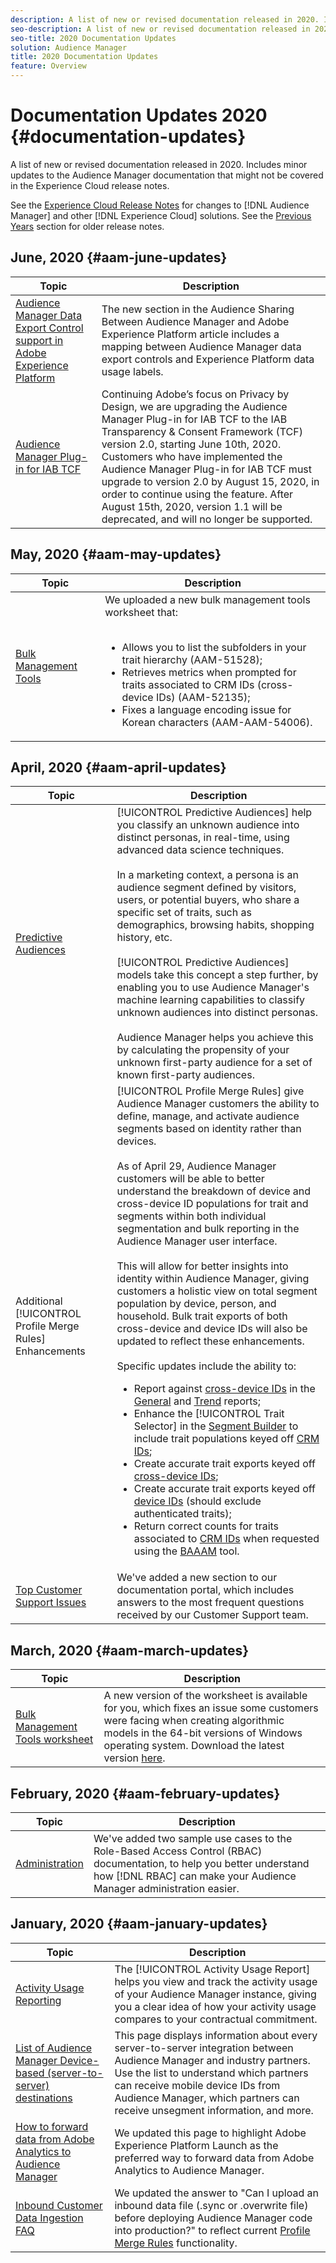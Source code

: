 ```yaml
---
description: A list of new or revised documentation released in 2020. Includes minor updates to the Audience Manager documentation that might not be covered in the Experience Cloud release notes.
seo-description: A list of new or revised documentation released in 2020. Includes minor updates to the Audience Manager documentation that might not be covered in the Experience Cloud release notes.
seo-title: 2020 Documentation Updates
solution: Audience Manager
title: 2020 Documentation Updates
feature: Overview
---
```


# Documentation Updates 2020 {#documentation-updates}

A list of new or revised documentation released in 2020. Includes minor updates to the Audience Manager documentation that might not be covered in the Experience Cloud release notes.

See the [Experience Cloud Release Notes](https://docs.adobe.com/content/help/en/release-notes/experience-cloud/current.html) for changes to [!DNL Audience Manager] and other [!DNL Experience Cloud] solutions. See the [Previous Years](../docs-updates/docs-2019.md) section for older release notes.

## June, 2020 {#aam-june-updates}

| Topic | Description |
|---- |----|
| [Audience Manager Data Export Control support in Adobe Experience Platform](/help/using/integration/integration-aep/aam-aep-audience-sharing.md#aam-data-export-control-in-aep) | The new section in the Audience Sharing Between Audience Manager and Adobe Experience Platform article includes a mapping between Audience Manager data export controls and Experience Platform data usage labels. |
|[Audience Manager Plug-in for IAB TCF ](../overview/data-security-and-privacy/aam-iab-plugin.md)| Continuing Adobe’s focus on Privacy by Design, we are upgrading the Audience Manager Plug-in for IAB TCF to the IAB Transparency & Consent Framework (TCF) version 2.0, starting June 10th, 2020. Customers who have implemented the Audience Manager Plug-in for IAB TCF must upgrade to version 2.0 by August 15, 2020, in order to continue using the feature. After August 15th, 2020, version 1.1 will be deprecated, and will no longer be supported.|

## May, 2020 {#aam-may-updates}

| Topic | Description |
|---- |----|
|[Bulk Management Tools](/help/using/reference/bulk-management-tools/bulk-management-intro.md)| We uploaded a new bulk management tools worksheet that: <br><br><ul><li>Allows you to list the subfolders in your trait hierarchy (AAM-51528);</li><li>Retrieves metrics when prompted for traits associated to CRM IDs (cross-device IDs) (AAM-52135);</li><li>Fixes a language encoding issue for Korean characters (AAM-AAM-54006).</li></ul>|

## April, 2020 {#aam-april-updates}

| Topic | Description |
|---- |----|
|[Predictive Audiences](../features/algorithmic-models/predictive-audiences.md)|[!UICONTROL Predictive Audiences] help you classify an unknown audience into distinct personas, in real-time, using advanced data science techniques. <br><br> In a marketing context, a persona is an audience segment defined by visitors, users, or potential buyers, who share a specific set of traits, such as demographics, browsing habits, shopping history, etc.<br><br>[!UICONTROL Predictive Audiences] models take this concept a step further, by enabling you to use Audience Manager's machine learning capabilities to classify unknown audiences into distinct personas. <br><br>Audience Manager helps you achieve this by calculating the propensity of your unknown first-party audience for a set of known first-party audiences.|
|Additional [!UICONTROL Profile Merge Rules] Enhancements|[!UICONTROL Profile Merge Rules] give Audience Manager customers the ability to define, manage, and activate audience segments based on identity rather than devices. <br><br> As of April 29, Audience Manager customers will be able to better understand the breakdown of device and cross-device ID populations for trait and segments within both individual segmentation and bulk reporting in the Audience Manager user interface. <br><br> This will allow for better insights into identity within Audience Manager, giving customers a holistic view on total segment population by device, person, and household. Bulk trait exports of both cross-device and device IDs will also be updated to reflect these enhancements.<br><br>  Specific updates include the ability to: <ul><li>Report against [cross-device IDs](../reference/ids-in-aam.md) in the [General](../reporting/general-reports.md) and [Trend](../reporting/trend-reports.md) reports;</li><li>Enhance the [!UICONTROL Trait Selector] in the [Segment Builder](../features/segments/segment-builder.md) to include trait populations keyed off [CRM IDs](../reference/ids-in-aam.md);</li><li>Create accurate trait exports keyed off [cross-device IDs](../reference/ids-in-aam.md);</li><li>Create accurate trait exports keyed off [device IDs](../reference/ids-in-aam.md) (should exclude authenticated traits);</li><li>Return correct counts for traits associated to [CRM IDs](../reference/ids-in-aam.md) when requested using the [BAAAM](../reference/bulk-management-tools/bulk-management-intro.md) tool.</li></ul>  |
|[Top Customer Support Issues](../support-issues/support-issues-overview.md)|We've added a new section to our documentation portal, which includes answers to the most frequent questions received by our Customer Support team.|

## March, 2020 {#aam-march-updates}

| Topic | Description |
|---- |----|
|[Bulk Management Tools worksheet](../reference/bulk-management-tools/bulk-management-intro.md)|A new version of the worksheet is available for you, which fixes an issue some customers were facing when creating algorithmic models in the 64-bit versions of Windows operating system. Download the latest version [here](../reference/bulk-management-tools/assets/BAAAM_V2_20200311.xlsm).|

## February, 2020 {#aam-february-updates}

| Topic | Description |
|---- |----|
|[Administration](../features/administration/administration-overview.md#use-cases)|We've added two sample use cases to the Role-Based Access Control (RBAC) documentation, to help you better understand how [!DNL RBAC] can make your Audience Manager administration easier.|

## January, 2020 {#aam-january-updates}

| Topic | Description |
|--- |----|
|[Activity Usage Reporting](../features/administration/activity-usage-reporting.md)|The [!UICONTROL Activity Usage Report] helps you view and track the activity usage of your Audience Manager instance, giving you a clear idea of how your activity usage compares to your contractual commitment.|
| [List of Audience Manager Device-based (server-to-server) destinations](/help/using/features/destinations/device-based-destinations-list.md) | This page displays information about every server-to-server integration between Audience Manager and industry partners. Use the list to understand which partners can receive mobile device IDs from Audience Manager, which partners can receive unsegment information, and more. | 
| [How to forward data from Adobe Analytics to Audience Manager](../integration/integration-other-solutions/audience-management-module.md) | We updated this page to highlight Adobe Experience Platform Launch as the preferred way to forward data from Adobe Analytics to Audience Manager.|
| [Inbound Customer Data Ingestion FAQ](/help/using/faq/faq-inbound-data-ingestion.md) | We updated the answer to "Can I upload an inbound data file (.sync or .overwrite file) before deploying Audience Manager code into production?" to reflect current [Profile Merge Rules](/help/using/features/profile-merge-rules/merge-rule-targeting-options.md) functionality.|
